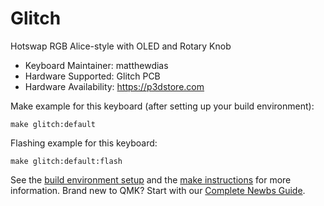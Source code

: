 # Glitch

Hotswap RGB Alice-style with OLED and Rotary Knob

-   Keyboard Maintainer: matthewdias
-   Hardware Supported: Glitch PCB
-   Hardware Availability: https://p3dstore.com

Make example for this keyboard (after setting up your build environment):

    make glitch:default

Flashing example for this keyboard:

    make glitch:default:flash

See the [build environment setup](https://docs.qmk.fm/#/getting_started_build_tools) and the [make instructions](https://docs.qmk.fm/#/getting_started_make_guide) for more information. Brand new to QMK? Start with our [Complete Newbs Guide](https://docs.qmk.fm/#/newbs).
